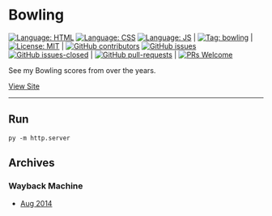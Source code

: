 # Bowling

[![Language: HTML](https://img.shields.io/badge/language-html-purple.svg)](https://www.w3.org/html/)
[![Language: CSS](https://img.shields.io/badge/language-css-purple.svg)](https://www.w3.org/Style/CSS/)
[![Language: JS](https://img.shields.io/badge/language-javascript-purple.svg)](https://developer.mozilla.org/en-US/docs/Web/JavaScript)
|
[![Tag: bowling](https://img.shields.io/badge/tag-bowling-grey.svg)](https://www.hollywoodbowl.co.uk/)
|
[![License: MIT](https://img.shields.io/badge/License-MIT-lightgrey.svg)](https://opensource.org/licenses/MIT) | [![GitHub contributors](https://img.shields.io/github/contributors/AlexHedley/bowling.svg)](https://GitHub.com/AlexHedley/bowling/graphs/contributors/)
[![GitHub issues](https://img.shields.io/github/issues/AlexHedley/bowling.svg)](https://GitHub.com/AlexHedley/bowling/issues/)
[![GitHub issues-closed](https://img.shields.io/github/issues-closed/AlexHedley/bowling.svg)](https://GitHub.com/AlexHedley/bowling/issues?q=is%3Aissue+is%3Aclosed) | [![GitHub pull-requests](https://img.shields.io/github/issues-pr/AlexHedley/bowling.svg)](https://GitHub.com/AlexHedley/bowling/pull/) | [![PRs Welcome](https://img.shields.io/badge/PRs-welcome-brightgreen.svg?style=flat-square)](http://makeapullrequest.com)

See my Bowling scores from over the years.

[View Site](https://alexhedley.github.io/bowling/)

---

## Run

`py -m http.server`

## Archives

### Wayback Machine

- [Aug 2014](https://web.archive.org/web/20140804031231/http://www.alexhedley.com/bowling/)
